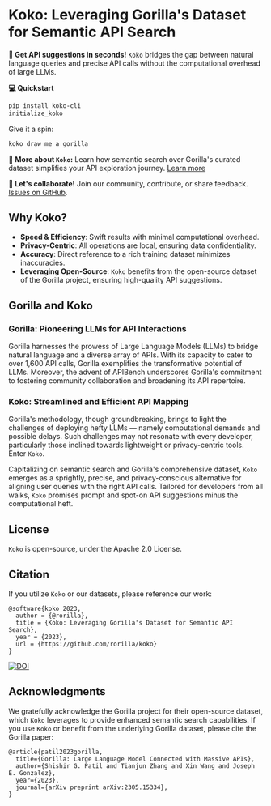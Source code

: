 # Koko: Leveraging Gorilla's Dataset for Semantic API Search

**:rocket: Get API suggestions in seconds!** 
`Koko` bridges the gap between natural language queries and precise API calls without the computational overhead of large LLMs.

**:computer: Quickstart** 

```bash
pip install koko-cli
initialize_koko
```

Give it a spin:

```bash
koko draw me a gorilla
```

**:bookmark_tabs: More about `Koko`:** Learn how semantic search over Gorilla's curated dataset simplifies your API exploration journey. [Learn more](#why-koko)

**:wave: Let's collaborate!** Join our community, contribute, or share feedback. [Issues on GitHub](https://github.com/rorilla/koko/issues).

## Why Koko?

- **Speed & Efficiency**: Swift results with minimal computational overhead.
- **Privacy-Centric**: All operations are local, ensuring data confidentiality.
- **Accuracy**: Direct reference to a rich training dataset minimizes inaccuracies.
- **Leveraging Open-Source**: `Koko` benefits from the open-source dataset of the Gorilla project, ensuring high-quality API suggestions.

## Gorilla and Koko

### Gorilla: Pioneering LLMs for API Interactions

Gorilla harnesses the prowess of Large Language Models (LLMs) to bridge natural language and a diverse array of APIs. With its capacity to cater to over 1,600 API calls, Gorilla exemplifies the transformative potential of LLMs. Moreover, the advent of APIBench underscores Gorilla's commitment to fostering community collaboration and broadening its API repertoire.

### Koko: Streamlined and Efficient API Mapping

Gorilla's methodology, though groundbreaking, brings to light the challenges of deploying hefty LLMs — namely computational demands and possible delays. Such challenges may not resonate with every developer, particularly those inclined towards lightweight or privacy-centric tools. Enter `Koko`.

Capitalizing on semantic search and Gorilla's comprehensive dataset, `Koko` emerges as a sprightly, precise, and privacy-conscious alternative for aligning user queries with the right API calls. Tailored for developers from all walks, `Koko` promises prompt and spot-on API suggestions minus the computational heft.

## License

`Koko` is open-source, under the Apache 2.0 License.

## Citation

If you utilize `Koko` or our datasets, please reference our work:

```text
@software{koko_2023,
  author = {@rorilla},
  title = {Koko: Leveraging Gorilla's Dataset for Semantic API Search},
  year = {2023},
  url = {https://github.com/rorilla/koko}
}
```

[![DOI](https://zenodo.org/badge/678091159.svg)](https://zenodo.org/badge/latestdoi/678091159)

## Acknowledgments

We gratefully acknowledge the Gorilla project for their open-source dataset, which `Koko` leverages to provide enhanced semantic search capabilities. If you use `Koko` or benefit from the underlying Gorilla dataset, please cite the Gorilla paper:

```text
@article{patil2023gorilla,
  title={Gorilla: Large Language Model Connected with Massive APIs},
  author={Shishir G. Patil and Tianjun Zhang and Xin Wang and Joseph E. Gonzalez},
  year={2023},
  journal={arXiv preprint arXiv:2305.15334},
} 
```
